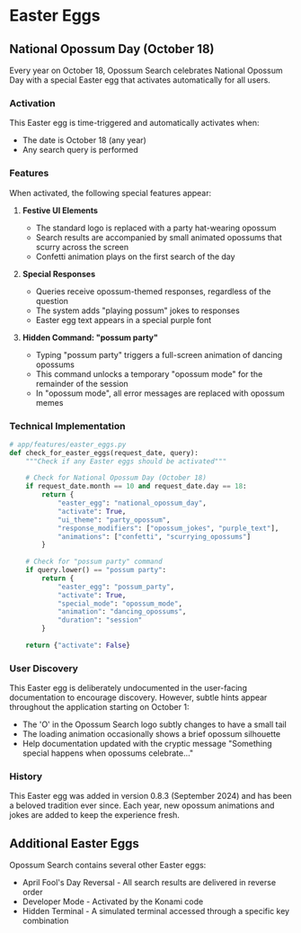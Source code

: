 # Easter Eggs

## National Opossum Day (October 18)

Every year on October 18, Opossum Search celebrates National Opossum Day with a special Easter egg that activates automatically for all users.

### Activation

This Easter egg is time-triggered and automatically activates when:
- The date is October 18 (any year)
- Any search query is performed

### Features

When activated, the following special features appear:

1. **Festive UI Elements**
   - The standard logo is replaced with a party hat-wearing opossum
   - Search results are accompanied by small animated opossums that scurry across the screen
   - Confetti animation plays on the first search of the day

2. **Special Responses**
   - Queries receive opossum-themed responses, regardless of the question
   - The system adds "playing possum" jokes to responses
   - Easter egg text appears in a special purple font

3. **Hidden Command: "possum party"**
   - Typing "possum party" triggers a full-screen animation of dancing opossums
   - This command unlocks a temporary "opossum mode" for the remainder of the session
   - In "opossum mode", all error messages are replaced with opossum memes

### Technical Implementation

```python
# app/features/easter_eggs.py
def check_for_easter_eggs(request_date, query):
    """Check if any Easter eggs should be activated"""
    
    # Check for National Opossum Day (October 18)
    if request_date.month == 10 and request_date.day == 18:
        return {
            "easter_egg": "national_opossum_day",
            "activate": True,
            "ui_theme": "party_opossum",
            "response_modifiers": ["opossum_jokes", "purple_text"],
            "animations": ["confetti", "scurrying_opossums"]
        }
    
    # Check for "possum party" command
    if query.lower() == "possum party":
        return {
            "easter_egg": "possum_party",
            "activate": True,
            "special_mode": "opossum_mode",
            "animation": "dancing_opossums",
            "duration": "session"
        }
    
    return {"activate": False}
```

### User Discovery

This Easter egg is deliberately undocumented in the user-facing documentation to encourage discovery. However, subtle hints appear throughout the application starting on October 1:

- The 'O' in the Opossum Search logo subtly changes to have a small tail
- The loading animation occasionally shows a brief opossum silhouette
- Help documentation updated with the cryptic message "Something special happens when opossums celebrate..."

### History

This Easter egg was added in version 0.8.3 (September 2024) and has been a beloved tradition ever since. Each year, new opossum animations and jokes are added to keep the experience fresh.

## Additional Easter Eggs

Opossum Search contains several other Easter eggs:

- April Fool's Day Reversal - All search results are delivered in reverse order
- Developer Mode - Activated by the Konami code
- Hidden Terminal - A simulated terminal accessed through a specific key combination